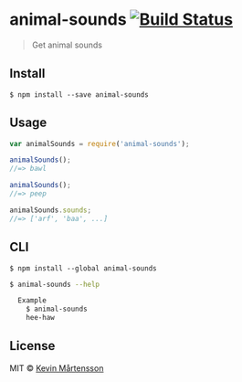 # animal-sounds [![Build Status](http://img.shields.io/travis/kevva/animal-sounds/master.svg?style=flat)](http://travis-ci.org/kevva/animal-sounds)

> Get animal sounds


## Install

```
$ npm install --save animal-sounds
```


## Usage

```js
var animalSounds = require('animal-sounds');

animalSounds();
//=> bawl

animalSounds();
//=> peep

animalSounds.sounds;
//=> ['arf', 'baa', ...]
```


## CLI

```
$ npm install --global animal-sounds
```

```sh
$ animal-sounds --help

  Example
    $ animal-sounds
    hee-haw
```


## License

MIT © [Kevin Mårtensson](https://github.com/kevva)
